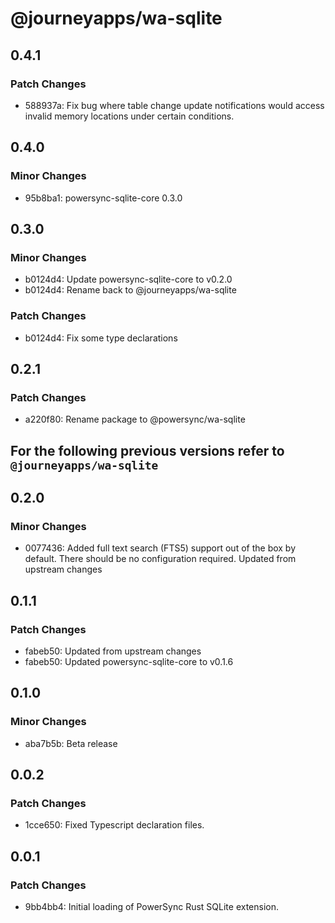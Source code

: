 # @journeyapps/wa-sqlite

## 0.4.1

### Patch Changes

- 588937a: Fix bug where table change update notifications would access invalid memory locations under certain conditions.

## 0.4.0

### Minor Changes

- 95b8ba1: powersync-sqlite-core 0.3.0

## 0.3.0

### Minor Changes

- b0124d4: Update powersync-sqlite-core to v0.2.0
- b0124d4: Rename back to @journeyapps/wa-sqlite

### Patch Changes

- b0124d4: Fix some type declarations

## 0.2.1

### Patch Changes

- a220f80: Rename package to @powersync/wa-sqlite

## For the following previous versions refer to `@journeyapps/wa-sqlite`

## 0.2.0

### Minor Changes

- 0077436: Added full text search (FTS5) support out of the box by default. There should be no configuration required.
  Updated from upstream changes

## 0.1.1

### Patch Changes

- fabeb50: Updated from upstream changes
- fabeb50: Updated powersync-sqlite-core to v0.1.6

## 0.1.0

### Minor Changes

- aba7b5b: Beta release

## 0.0.2

### Patch Changes

- 1cce650: Fixed Typescript declaration files.

## 0.0.1

### Patch Changes

- 9bb4bb4: Initial loading of PowerSync Rust SQLite extension.
